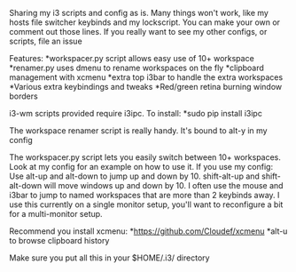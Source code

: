 Sharing my i3 scripts and config as is. Many things won't work, like my
hosts file switcher keybinds and my lockscript. You can make your own or
comment out those lines. If you really want to see my other configs, or scripts,
file an issue

Features:
*workspacer.py script allows easy use of 10+ workspace
*renamer.py uses dmenu to rename workspaces on the fly
*clipboard management with xcmenu
*extra top i3bar to handle the extra workspaces
*Various extra keybindings and tweaks
*Red/green retina burning window borders

i3-wm scripts provided require i3ipc. To install:
*sudo pip install i3ipc

The workspace renamer script is really handy. It's bound to alt-y in my config

The workspacer.py script lets you easily switch between 10+ workspaces.
Look at my config for an example on how to use it. If you use my config:
Use alt-up and alt-down to jump up and down by 10. shift-alt-up and 
shift-alt-down will move windows up and down by 10. I often use the mouse
and i3bar to jump to named workspaces that are more than 2 keybinds away.
I use this currently on a single monitor setup, you'll want to reconfigure
a bit for a multi-monitor setup.

Recommend you install xcmenu:
*https://github.com/Cloudef/xcmenu
*alt-u to browse clipboard history

Make sure you put all this in your $HOME/.i3/ directory
